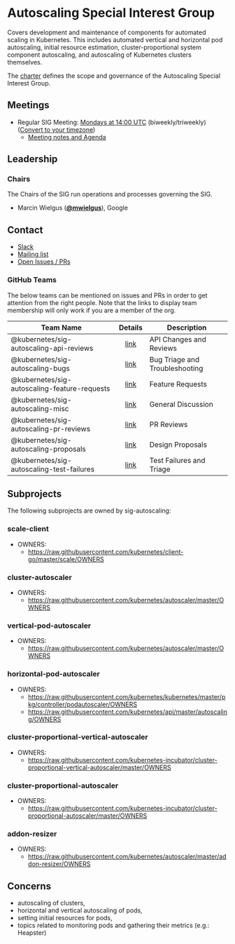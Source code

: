 <!---
This is an autogenerated file!

Please do not edit this file directly, but instead make changes to the
sigs.yaml file in the project root.

To understand how this file is generated, see https://git.k8s.io/community/generator/README.md
--->
# Autoscaling Special Interest Group


Covers development and maintenance of components for automated scaling in Kubernetes.  This includes automated vertical and horizontal pod autoscaling, initial resource estimation, cluster-proportional system component autoscaling, and autoscaling of Kubernetes clusters themselves.



The [charter](charter.md) defines the scope and governance of the Autoscaling Special Interest Group.

## Meetings
- Regular SIG Meeting: [Mondays at 14:00 UTC](https://docs.google.com/document/d/1FQx0BPlkkl1Bn0c9ocVBxYIKojpmrS1CFP5h0DI68AE/edit) (biweekly/triweekly) ([Convert to your timezone](http://www.thetimezoneconverter.com/?t=14:00&tz=UTC))
  - [Meeting notes and Agenda](https://docs.google.com/document/d/1RvhQAEIrVLHbyNnuaT99-6u9ZUMp7BfkPupT2LAZK7w/edit)

## Leadership

### Chairs

The Chairs of the SIG run operations and processes governing the SIG.

- Marcin Wielgus (**[@mwielgus](https://github.com/mwielgus)**), Google

## Contact

- [Slack](https://kubernetes.slack.com/messages/sig-autoscaling)
- [Mailing list](https://groups.google.com/forum/#!forum/kubernetes-sig-autoscaling)
- [Open Issues / PRs](https://github.com/search?q=org%3Akubernetes+org%3Akubernetes-client+org%3Akubernetes-csi+org%3Akubernetes-incubator+org%3Akubernetes-retired+org%3Akubernetes-sigs+is%3Aopen+label%3Asig%2Fautoscaling)


### GitHub Teams

The below teams can be mentioned on issues and PRs in order to get attention from the right people.
Note that the links to display team membership will only work if you are a member of the org.

| Team Name | Details | Description |
| --------- |:-------:| ----------- |
| @kubernetes/sig-autoscaling-api-reviews | [link](https://github.com/orgs/kubernetes/teams/sig-autoscaling-api-reviews) | API Changes and Reviews |
| @kubernetes/sig-autoscaling-bugs | [link](https://github.com/orgs/kubernetes/teams/sig-autoscaling-bugs) | Bug Triage and Troubleshooting |
| @kubernetes/sig-autoscaling-feature-requests | [link](https://github.com/orgs/kubernetes/teams/sig-autoscaling-feature-requests) | Feature Requests |
| @kubernetes/sig-autoscaling-misc | [link](https://github.com/orgs/kubernetes/teams/sig-autoscaling-misc) | General Discussion |
| @kubernetes/sig-autoscaling-pr-reviews | [link](https://github.com/orgs/kubernetes/teams/sig-autoscaling-pr-reviews) | PR Reviews |
| @kubernetes/sig-autoscaling-proposals | [link](https://github.com/orgs/kubernetes/teams/sig-autoscaling-proposals) | Design Proposals |
| @kubernetes/sig-autoscaling-test-failures | [link](https://github.com/orgs/kubernetes/teams/sig-autoscaling-test-failures) | Test Failures and Triage |

## Subprojects

The following subprojects are owned by sig-autoscaling:

### scale-client
- OWNERS:
  - https://raw.githubusercontent.com/kubernetes/client-go/master/scale/OWNERS

### cluster-autoscaler
- OWNERS:
  - https://raw.githubusercontent.com/kubernetes/autoscaler/master/OWNERS

### vertical-pod-autoscaler
- OWNERS:
  - https://raw.githubusercontent.com/kubernetes/autoscaler/master/OWNERS

### horizontal-pod-autoscaler
- OWNERS:
  - https://raw.githubusercontent.com/kubernetes/kubernetes/master/pkg/controller/podautoscaler/OWNERS
  - https://raw.githubusercontent.com/kubernetes/api/master/autoscaling/OWNERS

### cluster-proportional-vertical-autoscaler
- OWNERS:
  - https://raw.githubusercontent.com/kubernetes-incubator/cluster-proportional-vertical-autoscaler/master/OWNERS

### cluster-proportional-autoscaler
- OWNERS:
  - https://raw.githubusercontent.com/kubernetes-incubator/cluster-proportional-autoscaler/master/OWNERS

### addon-resizer
- OWNERS:
  - https://raw.githubusercontent.com/kubernetes/autoscaler/master/addon-resizer/OWNERS

<!-- BEGIN CUSTOM CONTENT -->
## Concerns
* autoscaling of clusters,
* horizontal and vertical autoscaling of pods,
* setting initial resources for pods,
* topics related to monitoring pods and gathering their metrics (e.g.: Heapster)
<!-- END CUSTOM CONTENT -->
